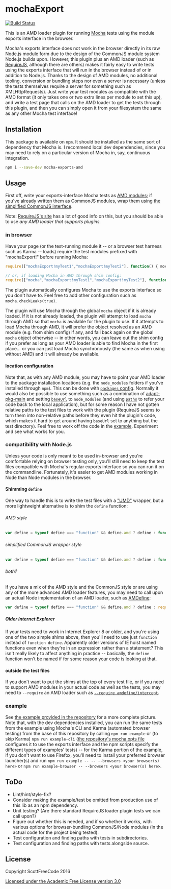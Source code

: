 # mochaExport

[![Build Status](https://travis-ci.org/ScottFreeCode/mocha-exports-amd.svg?branch=master)](https://travis-ci.org/ScottFreeCode/mocha-exports-amd)

This is an AMD loader plugin for running [Mocha](https://github.com/mochajs/mocha) tests using the module exports interface in the browser.

Mocha's exports interface does not work in the browser directly in its raw Node.js module form due to the design of the CommonJS module system Node.js builds upon. However, this plugin plus an AMD loader (such as [RequireJS](http://requirejs.org/), although there are others) makes it fairly easy to write tests using the exports interface that will run in the browser instead of or in addition to Node.js. Thanks to the design of AMD modules, no additional tooling, conversion or bundling steps nor even a server is necessary (unless the tests themselves require a server for something such as XMLHttpRequests). Just write your test modules as compatible with the AMD format (it only takes one or two extra lines per module to set this up), and write a test page that calls on the AMD loader to get the tests through this plugin, and then you can simply open it from your filesystem the same as any other Mocha test interface!

## Installation

This package is available on `npm`. It should be installed as the same sort of dependency that Mocha is. I recommend local dev dependencies, since you may need to rely on a particular version of Mocha in, say, continuous integration.

```sh
npm i --save-dev mocha-exports-amd
```

## Usage

First off, write your exports-interface Mocha tests as [AMD modules](https://github.com/amdjs/amdjs-api); if you've already written them as CommonJS modules, wrap them using [the simplified CommonJS interface](http://requirejs.org/docs/commonjs.html#manualconversion).

Note: [RequireJS's site](http://requirejs.org/) has a lot of good info on this, but you should be able to use *any AMD loader that supports plugins.*

### in browser

Have your page (or the test-running module it -- or a browser test harness such as Karma -- loads) require the test modules prefixed with "mochaExport!" before running Mocha:
```js
require(["mochaExport!myTest1","mochaExport!myTest2"], function() { mocha.run() })

// or, if loading Mocha in AMD through shim config:
require(["mocha","mochaExport!myTest1","mochaExport!myTest2"], function(mocha) { mocha.run() })
```

The plugin automatically configures Mocha to use the exports interface so you don't have to. Feel free to add other configuration such as `mocha.checkLeaks(true)`.

The plugin will use Mocha through the global `mocha` object if it is already loaded. If it is not already loaded, the plugin will attempt to load `mocha` through AMD so that `mocha` is available for the plugin to use. If it attempts to load Mocha through AMD, it will prefer the object resolved as an AMD module (e.g. from shim config) if any, and fall back again on the global `mocha` object otherwise -- in other words, you can leave out the shim config if you prefer as long as your AMD loader is able to find Mocha in the first place... or you can just load Mocha synchronously (the same as when using without AMD) and it will already be available.

#### location configuration

Note that, as with any AMD module, you may have to point your AMD loader to the package installation locations (e.g. the `node_modules` folders if you've installed through `npm`). This can be done with [`packages` config](http://www.requirejs.org/docs/api.html#packages). Normally it would also be possible to use something such as a combination of [adapt-pkg-main](https://www.npmjs.org/package/adapt-pkg-main) and setting [`baseUrl`](http://www.requirejs.org/docs/api.html#config-baseUrl) to `node_modules` (and using [`paths`](http://www.requirejs.org/docs/api.html#config-paths) to refer your code back to the local application), but for some reason I have not gotten relative paths to the test files to work with the plugin (RequireJS seems to turn them into non-relative paths before they even hit the plugin's code, which makes it hard to get around having `baseUrl` set to anything but the test directory). Feel free to work off the code in the [example](example/runTests.js). Experiment and see what works for you.

### compatibility with Node.js

Unless your code is only meant to be used in-browser and you're comfortable relying on browser testing only, you'll still need to keep the test files compatible with Mocha's regular exports interface so you can run it on the commandline. Fortunately, it's easier to get AMD modules working in Node than Node modules in the browser.

#### Shimming `define`

One way to handle this is to write the test files with a ["UMD"](https://github.com/umdjs/umd) wrapper, but a more lightweight alternative is to shim the `define` function:

######  AMD style

```js
var define = typeof define === "function" && define.amd ? define : function define(deps, factory) { module.exports = factory.apply(undefined, deps.map(require)) }
```

###### simplified CommonJS wrapper style

```js
var define = typeof define === "function" && define.amd ? define : function define(factory) { factory(require, exports, module) }
```

###### both?

If you have a mix of the AMD style and the CommonJS style or are using any of the more advanced AMD loader features, you may need to call upon an actual Node implementation of an AMD loader, such as [AMDefine](https://www.npmjs.com/package/amdefine):
```js
var define = typeof define === "function" && define.amd ? define : require("amdefine")(module, require)
```

##### Older Internet Explorer

If your tests need to work in Internet Explorer 8 or older, and you're using one of the two simple shims above, then you'll need to use just `function` instead of `function define`. Apparently older versions of IE hoist named functions even when they're in an expression rather than a statement? This isn't really likely to affect anything in practice -- basically, the `define` function won't be named if for some reason your code is looking at that.

#### outside the test files

If you don't want to put the shims at the top of every test file, or if you need to support AMD modules in your actual code as well as the tests, you may need to `--require` an AMD loader such as [`--require amdefine/intercept`](https://github.com/jrburke/amdefine/#amdefineintercept).

### example

See [the example provided in the repository](example) for a more complete picture. Note that, with the dev dependencies installed, you can run the same tests from the example using Mocha's CLI and Karma (automated browser testing) from the base of this repository by calling `npm run example` or (to skip Karma) `npm run example-cli` ([the repository's mocha.opts file](test/mocha.opts) configures it to use the exports interface and the npm scripts specify the different types of examples' tests) -- for the Karma portion of the example, if you don't want to use Firefox, you'll need to install your preferred browser launcher(s) and run `npm run example -- -- --browsers <your browser(s) here>` or `npm run example-browser -- --browsers <your browser(s) here>`.

## ToDo
- Lint/hint/style-fix?
- Consider making the example/test be omitted from production use of this lib as an npm dependency.
- Unit testing? (Are there standard RequireJS loader plugin tests we can call upon?)
- Figure out whether this is needed, and if so whether it works, with various options for browser-bundling CommonJS/Node modules (in the actual code for the project being tested).
- Test configuration and finding paths with tests in subdirectories.
- Test configuration and finding paths with tests alongside source.

## License

Copyright ScottFreeCode 2016

[Licensed under the Academic Free License version 3.0](LICENSE.txt)
